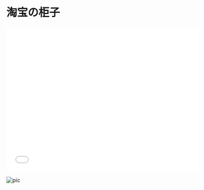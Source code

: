 # 淘宝の柜子


<div style="position: relative; width: 100%; height: 0; padding-bottom: 75%;">
    <iframe src="//cloud.video.taobao.com/play/u/2200633664668/p/2/e/6/t/1/419622132145.mp4?appKey=38829" scrolling="no" border="0" frameborder="no" framespacing="0" allowfullscreen="true" style="position: absolute; width: 100%; height: 100%; left: 0; top: 0;"></iframe>
</div>

![pic](https://gw.alicdn.com/imgextra/i3/O1CN01JxgeHs1je1eXN7xzG_!!0-rate.jpg_450x10000q90.jpg)
